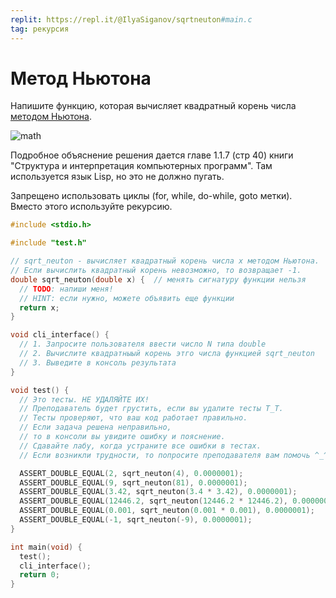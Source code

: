 ```yaml
---
replit: https://repl.it/@IlyaSiganov/sqrtneuton#main.c
tag: рекурсия
---
```


# Метод Ньютона

Напишите функцию, которая вычисляет квадратный корень числа [методом Ньютона](https://ru.wikipedia.org/wiki/%D0%9C%D0%B5%D1%82%D0%BE%D0%B4_%D0%9D%D1%8C%D1%8E%D1%82%D0%BE%D0%BD%D0%B0).

<!-- $$\sqrt{x} = y, \ where \ y \ge{0} \ and \ y^2 = x$$ -->
![math](https://render.githubusercontent.com/render/math?math=%5Csqrt%7Bx%7D%20%3D%20y%2C%20%5C%20where%20%5C%20y%20%5Cge%7B0%7D%20%5C%20and%20%5C%20y%5E2%20%3D%20x)

Подробное объяснение решения дается главе 1.1.7 (стр 40) книги "Структура и интерпретация компьютерных программ". Там используется язык Lisp, но это не должно пугать.

Запрещено использовать циклы (for, while, do-while, goto метки). Вместо этого используйте рекурсию.

```c
#include <stdio.h>

#include "test.h"

// sqrt_neuton - вычисляет квадратный корень числа x методом Ньютона.
// Если вычислить квадратный корень невозможно, то возвращает -1.
double sqrt_neuton(double x) {  // менять сигнатуру функции нельзя
  // TODO: напиши меня!
  // HINT: если нужно, можете объявить еще функции
  return x;
}

void cli_interface() {
  // 1. Запросите пользователя ввести число N типа double
  // 2. Вычислите квадратныый корень этго числа функцией sqrt_neuton
  // 3. Выведите в консоль результата
}

void test() {
  // Это тесты. НЕ УДАЛЯЙТЕ ИХ!
  // Преподаватель будет грустить, если вы удалите тесты T_T.
  // Тесты проверяют, что ваш код работает правильно.
  // Если задача решена неправильно,
  // то в консоли вы увидите ошибку и пояснение.
  // Сдавайте лабу, когда устраните все ошибки в тестах.
  // Если возникли трудности, то попросите преподавателя вам помочь ^_^.

  ASSERT_DOUBLE_EQUAL(2, sqrt_neuton(4), 0.0000001);
  ASSERT_DOUBLE_EQUAL(9, sqrt_neuton(81), 0.0000001);
  ASSERT_DOUBLE_EQUAL(3.42, sqrt_neuton(3.4 * 3.42), 0.0000001);
  ASSERT_DOUBLE_EQUAL(12446.2, sqrt_neuton(12446.2 * 12446.2), 0.0000001);
  ASSERT_DOUBLE_EQUAL(0.001, sqrt_neuton(0.001 * 0.001), 0.0000001);
  ASSERT_DOUBLE_EQUAL(-1, sqrt_neuton(-9), 0.0000001);
}

int main(void) {
  test();
  cli_interface();
  return 0;
}
```
